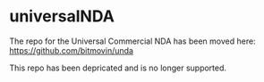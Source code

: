 # universalNDA
The repo for the Universal Commercial NDA has been moved here: https://github.com/bitmovin/unda

This repo has been depricated and is no longer supported.
